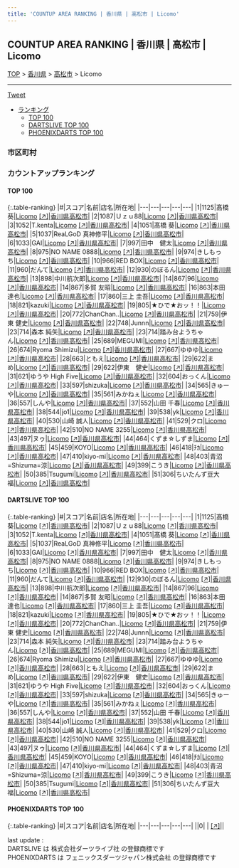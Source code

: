 ```yaml
---
title: 'COUNTUP AREA RANKING | 香川県 | 高松市 | Licomo'
---
```

## COUNTUP AREA RANKING | 香川県 | 高松市 | Licomo

[TOP](/darts/rank/) > [香川県](/darts/rank/香川県/) > [高松市](/darts/rank/香川県/高松市/) > Licomo

___

<a href="https://twitter.com/share?ref_src=twsrc%5Etfw" data-text="COUNTUP AREA RANKING | 香川県高松市Licomo" class="twitter-share-button" data-hashtags="DARTSLIVE,PHOENIXDARTS,darts,ダーツ" data-show-count="false">Tweet</a>

* [ランキング](#カウントアップランキング)
    * [TOP 100](#top-100)
    * [DARTSLIVE TOP 100](#dartslive-top-100)
    * [PHOENIXDARTS TOP 100](#phoenixdarts-top-100)

### 市区町村

<ul>

</ul>

### カウントアップランキング

#### TOP 100



{:.table-ranking}
|#|スコア|名前|店名|所在地|
|---|---|---|---|---|
|1|1125|<span class="rank-name-dl">髙橋　葵</span>|<a href="/darts/rank/shops/2d43a5ddd801bd26790ab824ce8730e5.html">Licomo</a> <a href="https://search.dartslive.com/jp/shop/2d43a5ddd801bd26790ab824ce8730e5">[↗]</a>|<a href="/darts/rank/香川県/高松市">香川県高松市</a>|
|2|1087|<span class="rank-name-dl">Ｕｚｕ88</span>|<a href="/darts/rank/shops/2d43a5ddd801bd26790ab824ce8730e5.html">Licomo</a> <a href="https://search.dartslive.com/jp/shop/2d43a5ddd801bd26790ab824ce8730e5">[↗]</a>|<a href="/darts/rank/香川県/高松市">香川県高松市</a>|
|3|1052|<span class="rank-name-dl">T.kenta</span>|<a href="/darts/rank/shops/2d43a5ddd801bd26790ab824ce8730e5.html">Licomo</a> <a href="https://search.dartslive.com/jp/shop/2d43a5ddd801bd26790ab824ce8730e5">[↗]</a>|<a href="/darts/rank/香川県/高松市">香川県高松市</a>|
|4|1051|<span class="rank-name-dl">髙橋 葵</span>|<a href="/darts/rank/shops/2d43a5ddd801bd26790ab824ce8730e5.html">Licomo</a> <a href="https://search.dartslive.com/jp/shop/2d43a5ddd801bd26790ab824ce8730e5">[↗]</a>|<a href="/darts/rank/香川県/高松市">香川県高松市</a>|
|5|1037|<span class="rank-name-dl">ReaLGoD 真神修平</span>|<a href="/darts/rank/shops/2d43a5ddd801bd26790ab824ce8730e5.html">Licomo</a> <a href="https://search.dartslive.com/jp/shop/2d43a5ddd801bd26790ab824ce8730e5">[↗]</a>|<a href="/darts/rank/香川県/高松市">香川県高松市</a>|
|6|1033|<span class="rank-name-dl">GAI</span>|<a href="/darts/rank/shops/2d43a5ddd801bd26790ab824ce8730e5.html">Licomo</a> <a href="https://search.dartslive.com/jp/shop/2d43a5ddd801bd26790ab824ce8730e5">[↗]</a>|<a href="/darts/rank/香川県/高松市">香川県高松市</a>|
|7|997|<span class="rank-name-dl">田中　健太</span>|<a href="/darts/rank/shops/2d43a5ddd801bd26790ab824ce8730e5.html">Licomo</a> <a href="https://search.dartslive.com/jp/shop/2d43a5ddd801bd26790ab824ce8730e5">[↗]</a>|<a href="/darts/rank/香川県/高松市">香川県高松市</a>|
|8|975|<span class="rank-name-dl">NO NAME 0888</span>|<a href="/darts/rank/shops/2d43a5ddd801bd26790ab824ce8730e5.html">Licomo</a> <a href="https://search.dartslive.com/jp/shop/2d43a5ddd801bd26790ab824ce8730e5">[↗]</a>|<a href="/darts/rank/香川県/高松市">香川県高松市</a>|
|9|974|<span class="rank-name-dl">きしもっち</span>|<a href="/darts/rank/shops/2d43a5ddd801bd26790ab824ce8730e5.html">Licomo</a> <a href="https://search.dartslive.com/jp/shop/2d43a5ddd801bd26790ab824ce8730e5">[↗]</a>|<a href="/darts/rank/香川県/高松市">香川県高松市</a>|
|10|966|<span class="rank-name-dl">RED BOX</span>|<a href="/darts/rank/shops/2d43a5ddd801bd26790ab824ce8730e5.html">Licomo</a> <a href="https://search.dartslive.com/jp/shop/2d43a5ddd801bd26790ab824ce8730e5">[↗]</a>|<a href="/darts/rank/香川県/高松市">香川県高松市</a>|
|11|960|<span class="rank-name-dl">だんて</span>|<a href="/darts/rank/shops/2d43a5ddd801bd26790ab824ce8730e5.html">Licomo</a> <a href="https://search.dartslive.com/jp/shop/2d43a5ddd801bd26790ab824ce8730e5">[↗]</a>|<a href="/darts/rank/香川県/高松市">香川県高松市</a>|
|12|930|<span class="rank-name-dl">のぼるん</span>|<a href="/darts/rank/shops/2d43a5ddd801bd26790ab824ce8730e5.html">Licomo</a> <a href="https://search.dartslive.com/jp/shop/2d43a5ddd801bd26790ab824ce8730e5">[↗]</a>|<a href="/darts/rank/香川県/高松市">香川県高松市</a>|
|13|898|<span class="rank-name-dl">中川航次郎</span>|<a href="/darts/rank/shops/2d43a5ddd801bd26790ab824ce8730e5.html">Licomo</a> <a href="https://search.dartslive.com/jp/shop/2d43a5ddd801bd26790ab824ce8730e5">[↗]</a>|<a href="/darts/rank/香川県/高松市">香川県高松市</a>|
|14|867|<span class="rank-name-dl">96</span>|<a href="/darts/rank/shops/2d43a5ddd801bd26790ab824ce8730e5.html">Licomo</a> <a href="https://search.dartslive.com/jp/shop/2d43a5ddd801bd26790ab824ce8730e5">[↗]</a>|<a href="/darts/rank/香川県/高松市">香川県高松市</a>|
|14|867|<span class="rank-name-dl">多賀 友昭</span>|<a href="/darts/rank/shops/2d43a5ddd801bd26790ab824ce8730e5.html">Licomo</a> <a href="https://search.dartslive.com/jp/shop/2d43a5ddd801bd26790ab824ce8730e5">[↗]</a>|<a href="/darts/rank/香川県/高松市">香川県高松市</a>|
|16|863|<span class="rank-name-dl">本田 達也</span>|<a href="/darts/rank/shops/2d43a5ddd801bd26790ab824ce8730e5.html">Licomo</a> <a href="https://search.dartslive.com/jp/shop/2d43a5ddd801bd26790ab824ce8730e5">[↗]</a>|<a href="/darts/rank/香川県/高松市">香川県高松市</a>|
|17|860|<span class="rank-name-dl">三上 圭吾</span>|<a href="/darts/rank/shops/2d43a5ddd801bd26790ab824ce8730e5.html">Licomo</a> <a href="https://search.dartslive.com/jp/shop/2d43a5ddd801bd26790ab824ce8730e5">[↗]</a>|<a href="/darts/rank/香川県/高松市">香川県高松市</a>|
|18|821|<span class="rank-name-dl">kazuki</span>|<a href="/darts/rank/shops/2d43a5ddd801bd26790ab824ce8730e5.html">Licomo</a> <a href="https://search.dartslive.com/jp/shop/2d43a5ddd801bd26790ab824ce8730e5">[↗]</a>|<a href="/darts/rank/香川県/高松市">香川県高松市</a>|
|19|805|<span class="rank-name-dl">★ひで★おッ！！</span>|<a href="/darts/rank/shops/2d43a5ddd801bd26790ab824ce8730e5.html">Licomo</a> <a href="https://search.dartslive.com/jp/shop/2d43a5ddd801bd26790ab824ce8730e5">[↗]</a>|<a href="/darts/rank/香川県/高松市">香川県高松市</a>|
|20|772|<span class="rank-name-dl">ChanChan..</span>|<a href="/darts/rank/shops/2d43a5ddd801bd26790ab824ce8730e5.html">Licomo</a> <a href="https://search.dartslive.com/jp/shop/2d43a5ddd801bd26790ab824ce8730e5">[↗]</a>|<a href="/darts/rank/香川県/高松市">香川県高松市</a>|
|21|759|<span class="rank-name-dl">伊東 健史</span>|<a href="/darts/rank/shops/2d43a5ddd801bd26790ab824ce8730e5.html">Licomo</a> <a href="https://search.dartslive.com/jp/shop/2d43a5ddd801bd26790ab824ce8730e5">[↗]</a>|<a href="/darts/rank/香川県/高松市">香川県高松市</a>|
|22|748|<span class="rank-name-dl">Junnn</span>|<a href="/darts/rank/shops/2d43a5ddd801bd26790ab824ce8730e5.html">Licomo</a> <a href="https://search.dartslive.com/jp/shop/2d43a5ddd801bd26790ab824ce8730e5">[↗]</a>|<a href="/darts/rank/香川県/高松市">香川県高松市</a>|
|23|714|<span class="rank-name-dl">森本 純矢</span>|<a href="/darts/rank/shops/2d43a5ddd801bd26790ab824ce8730e5.html">Licomo</a> <a href="https://search.dartslive.com/jp/shop/2d43a5ddd801bd26790ab824ce8730e5">[↗]</a>|<a href="/darts/rank/香川県/高松市">香川県高松市</a>|
|23|714|<span class="rank-name-dl">踏み台ようちゃん</span>|<a href="/darts/rank/shops/2d43a5ddd801bd26790ab824ce8730e5.html">Licomo</a> <a href="https://search.dartslive.com/jp/shop/2d43a5ddd801bd26790ab824ce8730e5">[↗]</a>|<a href="/darts/rank/香川県/高松市">香川県高松市</a>|
|25|689|<span class="rank-name-dl">MEGUMI</span>|<a href="/darts/rank/shops/2d43a5ddd801bd26790ab824ce8730e5.html">Licomo</a> <a href="https://search.dartslive.com/jp/shop/2d43a5ddd801bd26790ab824ce8730e5">[↗]</a>|<a href="/darts/rank/香川県/高松市">香川県高松市</a>|
|26|674|<span class="rank-name-dl">Ryoma Shimizu</span>|<a href="/darts/rank/shops/2d43a5ddd801bd26790ab824ce8730e5.html">Licomo</a> <a href="https://search.dartslive.com/jp/shop/2d43a5ddd801bd26790ab824ce8730e5">[↗]</a>|<a href="/darts/rank/香川県/高松市">香川県高松市</a>|
|27|667|<span class="rank-name-dl">ゆゆゆ</span>|<a href="/darts/rank/shops/2d43a5ddd801bd26790ab824ce8730e5.html">Licomo</a> <a href="https://search.dartslive.com/jp/shop/2d43a5ddd801bd26790ab824ce8730e5">[↗]</a>|<a href="/darts/rank/香川県/高松市">香川県高松市</a>|
|28|663|<span class="rank-name-dl">ともえ</span>|<a href="/darts/rank/shops/2d43a5ddd801bd26790ab824ce8730e5.html">Licomo</a> <a href="https://search.dartslive.com/jp/shop/2d43a5ddd801bd26790ab824ce8730e5">[↗]</a>|<a href="/darts/rank/香川県/高松市">香川県高松市</a>|
|29|622|<span class="rank-name-dl">まめ</span>|<a href="/darts/rank/shops/2d43a5ddd801bd26790ab824ce8730e5.html">Licomo</a> <a href="https://search.dartslive.com/jp/shop/2d43a5ddd801bd26790ab824ce8730e5">[↗]</a>|<a href="/darts/rank/香川県/高松市">香川県高松市</a>|
|29|622|<span class="rank-name-dl">伊東　健史</span>|<a href="/darts/rank/shops/2d43a5ddd801bd26790ab824ce8730e5.html">Licomo</a> <a href="https://search.dartslive.com/jp/shop/2d43a5ddd801bd26790ab824ce8730e5">[↗]</a>|<a href="/darts/rank/香川県/高松市">香川県高松市</a>|
|31|621|<span class="rank-name-dl">ゆうや High Five</span>|<a href="/darts/rank/shops/2d43a5ddd801bd26790ab824ce8730e5.html">Licomo</a> <a href="https://search.dartslive.com/jp/shop/2d43a5ddd801bd26790ab824ce8730e5">[↗]</a>|<a href="/darts/rank/香川県/高松市">香川県高松市</a>|
|32|604|<span class="rank-name-dl">おっくん</span>|<a href="/darts/rank/shops/2d43a5ddd801bd26790ab824ce8730e5.html">Licomo</a> <a href="https://search.dartslive.com/jp/shop/2d43a5ddd801bd26790ab824ce8730e5">[↗]</a>|<a href="/darts/rank/香川県/高松市">香川県高松市</a>|
|33|597|<span class="rank-name-dl">shizuka</span>|<a href="/darts/rank/shops/2d43a5ddd801bd26790ab824ce8730e5.html">Licomo</a> <a href="https://search.dartslive.com/jp/shop/2d43a5ddd801bd26790ab824ce8730e5">[↗]</a>|<a href="/darts/rank/香川県/高松市">香川県高松市</a>|
|34|565|<span class="rank-name-dl">きゅーや</span>|<a href="/darts/rank/shops/2d43a5ddd801bd26790ab824ce8730e5.html">Licomo</a> <a href="https://search.dartslive.com/jp/shop/2d43a5ddd801bd26790ab824ce8730e5">[↗]</a>|<a href="/darts/rank/香川県/高松市">香川県高松市</a>|
|35|561|<span class="rank-name-dl">みかねぇ</span>|<a href="/darts/rank/shops/2d43a5ddd801bd26790ab824ce8730e5.html">Licomo</a> <a href="https://search.dartslive.com/jp/shop/2d43a5ddd801bd26790ab824ce8730e5">[↗]</a>|<a href="/darts/rank/香川県/高松市">香川県高松市</a>|
|36|557|<span class="rank-name-dl">しんや</span>|<a href="/darts/rank/shops/2d43a5ddd801bd26790ab824ce8730e5.html">Licomo</a> <a href="https://search.dartslive.com/jp/shop/2d43a5ddd801bd26790ab824ce8730e5">[↗]</a>|<a href="/darts/rank/香川県/高松市">香川県高松市</a>|
|37|552|<span class="rank-name-dl">山田 千春</span>|<a href="/darts/rank/shops/2d43a5ddd801bd26790ab824ce8730e5.html">Licomo</a> <a href="https://search.dartslive.com/jp/shop/2d43a5ddd801bd26790ab824ce8730e5">[↗]</a>|<a href="/darts/rank/香川県/高松市">香川県高松市</a>|
|38|544|<span class="rank-name-dl">jo1</span>|<a href="/darts/rank/shops/2d43a5ddd801bd26790ab824ce8730e5.html">Licomo</a> <a href="https://search.dartslive.com/jp/shop/2d43a5ddd801bd26790ab824ce8730e5">[↗]</a>|<a href="/darts/rank/香川県/高松市">香川県高松市</a>|
|39|538|<span class="rank-name-dl">yk</span>|<a href="/darts/rank/shops/2d43a5ddd801bd26790ab824ce8730e5.html">Licomo</a> <a href="https://search.dartslive.com/jp/shop/2d43a5ddd801bd26790ab824ce8730e5">[↗]</a>|<a href="/darts/rank/香川県/高松市">香川県高松市</a>|
|40|530|<span class="rank-name-dl">山崎 誠人</span>|<a href="/darts/rank/shops/2d43a5ddd801bd26790ab824ce8730e5.html">Licomo</a> <a href="https://search.dartslive.com/jp/shop/2d43a5ddd801bd26790ab824ce8730e5">[↗]</a>|<a href="/darts/rank/香川県/高松市">香川県高松市</a>|
|41|529|<span class="rank-name-dl">クロ</span>|<a href="/darts/rank/shops/2d43a5ddd801bd26790ab824ce8730e5.html">Licomo</a> <a href="https://search.dartslive.com/jp/shop/2d43a5ddd801bd26790ab824ce8730e5">[↗]</a>|<a href="/darts/rank/香川県/高松市">香川県高松市</a>|
|42|510|<span class="rank-name-dl">NO NAME 3255</span>|<a href="/darts/rank/shops/2d43a5ddd801bd26790ab824ce8730e5.html">Licomo</a> <a href="https://search.dartslive.com/jp/shop/2d43a5ddd801bd26790ab824ce8730e5">[↗]</a>|<a href="/darts/rank/香川県/高松市">香川県高松市</a>|
|43|497|<span class="rank-name-dl">ヌゥ</span>|<a href="/darts/rank/shops/2d43a5ddd801bd26790ab824ce8730e5.html">Licomo</a> <a href="https://search.dartslive.com/jp/shop/2d43a5ddd801bd26790ab824ce8730e5">[↗]</a>|<a href="/darts/rank/香川県/高松市">香川県高松市</a>|
|44|464|<span class="rank-name-dl">くずま☆しずま</span>|<a href="/darts/rank/shops/2d43a5ddd801bd26790ab824ce8730e5.html">Licomo</a> <a href="https://search.dartslive.com/jp/shop/2d43a5ddd801bd26790ab824ce8730e5">[↗]</a>|<a href="/darts/rank/香川県/高松市">香川県高松市</a>|
|45|459|<span class="rank-name-dl">KOYO</span>|<a href="/darts/rank/shops/2d43a5ddd801bd26790ab824ce8730e5.html">Licomo</a> <a href="https://search.dartslive.com/jp/shop/2d43a5ddd801bd26790ab824ce8730e5">[↗]</a>|<a href="/darts/rank/香川県/高松市">香川県高松市</a>|
|46|418|<span class="rank-name-dl">ﾁｶ</span>|<a href="/darts/rank/shops/2d43a5ddd801bd26790ab824ce8730e5.html">Licomo</a> <a href="https://search.dartslive.com/jp/shop/2d43a5ddd801bd26790ab824ce8730e5">[↗]</a>|<a href="/darts/rank/香川県/高松市">香川県高松市</a>|
|47|410|<span class="rank-name-dl">kiyo-mi</span>|<a href="/darts/rank/shops/2d43a5ddd801bd26790ab824ce8730e5.html">Licomo</a> <a href="https://search.dartslive.com/jp/shop/2d43a5ddd801bd26790ab824ce8730e5">[↗]</a>|<a href="/darts/rank/香川県/高松市">香川県高松市</a>|
|48|403|<span class="rank-name-dl">青沼=Shizuma=涼</span>|<a href="/darts/rank/shops/2d43a5ddd801bd26790ab824ce8730e5.html">Licomo</a> <a href="https://search.dartslive.com/jp/shop/2d43a5ddd801bd26790ab824ce8730e5">[↗]</a>|<a href="/darts/rank/香川県/高松市">香川県高松市</a>|
|49|399|<span class="rank-name-dl">こうき</span>|<a href="/darts/rank/shops/2d43a5ddd801bd26790ab824ce8730e5.html">Licomo</a> <a href="https://search.dartslive.com/jp/shop/2d43a5ddd801bd26790ab824ce8730e5">[↗]</a>|<a href="/darts/rank/香川県/高松市">香川県高松市</a>|
|50|385|<span class="rank-name-dl">Tsugumi</span>|<a href="/darts/rank/shops/2d43a5ddd801bd26790ab824ce8730e5.html">Licomo</a> <a href="https://search.dartslive.com/jp/shop/2d43a5ddd801bd26790ab824ce8730e5">[↗]</a>|<a href="/darts/rank/香川県/高松市">香川県高松市</a>|
|51|306|<span class="rank-name-dl">ちいたんず豆大福</span>|<a href="/darts/rank/shops/2d43a5ddd801bd26790ab824ce8730e5.html">Licomo</a> <a href="https://search.dartslive.com/jp/shop/2d43a5ddd801bd26790ab824ce8730e5">[↗]</a>|<a href="/darts/rank/香川県/高松市">香川県高松市</a>|


#### DARTSLIVE TOP 100



{:.table-ranking}
|#|スコア|名前|店名|所在地|
|---|---|---|---|---|
|1|1125|<span class="rank-name-dl">髙橋　葵</span>|<a href="/darts/rank/shops/2d43a5ddd801bd26790ab824ce8730e5.html">Licomo</a> <a href="https://search.dartslive.com/jp/shop/2d43a5ddd801bd26790ab824ce8730e5">[↗]</a>|<a href="/darts/rank/香川県/高松市">香川県高松市</a>|
|2|1087|<span class="rank-name-dl">Ｕｚｕ88</span>|<a href="/darts/rank/shops/2d43a5ddd801bd26790ab824ce8730e5.html">Licomo</a> <a href="https://search.dartslive.com/jp/shop/2d43a5ddd801bd26790ab824ce8730e5">[↗]</a>|<a href="/darts/rank/香川県/高松市">香川県高松市</a>|
|3|1052|<span class="rank-name-dl">T.kenta</span>|<a href="/darts/rank/shops/2d43a5ddd801bd26790ab824ce8730e5.html">Licomo</a> <a href="https://search.dartslive.com/jp/shop/2d43a5ddd801bd26790ab824ce8730e5">[↗]</a>|<a href="/darts/rank/香川県/高松市">香川県高松市</a>|
|4|1051|<span class="rank-name-dl">髙橋 葵</span>|<a href="/darts/rank/shops/2d43a5ddd801bd26790ab824ce8730e5.html">Licomo</a> <a href="https://search.dartslive.com/jp/shop/2d43a5ddd801bd26790ab824ce8730e5">[↗]</a>|<a href="/darts/rank/香川県/高松市">香川県高松市</a>|
|5|1037|<span class="rank-name-dl">ReaLGoD 真神修平</span>|<a href="/darts/rank/shops/2d43a5ddd801bd26790ab824ce8730e5.html">Licomo</a> <a href="https://search.dartslive.com/jp/shop/2d43a5ddd801bd26790ab824ce8730e5">[↗]</a>|<a href="/darts/rank/香川県/高松市">香川県高松市</a>|
|6|1033|<span class="rank-name-dl">GAI</span>|<a href="/darts/rank/shops/2d43a5ddd801bd26790ab824ce8730e5.html">Licomo</a> <a href="https://search.dartslive.com/jp/shop/2d43a5ddd801bd26790ab824ce8730e5">[↗]</a>|<a href="/darts/rank/香川県/高松市">香川県高松市</a>|
|7|997|<span class="rank-name-dl">田中　健太</span>|<a href="/darts/rank/shops/2d43a5ddd801bd26790ab824ce8730e5.html">Licomo</a> <a href="https://search.dartslive.com/jp/shop/2d43a5ddd801bd26790ab824ce8730e5">[↗]</a>|<a href="/darts/rank/香川県/高松市">香川県高松市</a>|
|8|975|<span class="rank-name-dl">NO NAME 0888</span>|<a href="/darts/rank/shops/2d43a5ddd801bd26790ab824ce8730e5.html">Licomo</a> <a href="https://search.dartslive.com/jp/shop/2d43a5ddd801bd26790ab824ce8730e5">[↗]</a>|<a href="/darts/rank/香川県/高松市">香川県高松市</a>|
|9|974|<span class="rank-name-dl">きしもっち</span>|<a href="/darts/rank/shops/2d43a5ddd801bd26790ab824ce8730e5.html">Licomo</a> <a href="https://search.dartslive.com/jp/shop/2d43a5ddd801bd26790ab824ce8730e5">[↗]</a>|<a href="/darts/rank/香川県/高松市">香川県高松市</a>|
|10|966|<span class="rank-name-dl">RED BOX</span>|<a href="/darts/rank/shops/2d43a5ddd801bd26790ab824ce8730e5.html">Licomo</a> <a href="https://search.dartslive.com/jp/shop/2d43a5ddd801bd26790ab824ce8730e5">[↗]</a>|<a href="/darts/rank/香川県/高松市">香川県高松市</a>|
|11|960|<span class="rank-name-dl">だんて</span>|<a href="/darts/rank/shops/2d43a5ddd801bd26790ab824ce8730e5.html">Licomo</a> <a href="https://search.dartslive.com/jp/shop/2d43a5ddd801bd26790ab824ce8730e5">[↗]</a>|<a href="/darts/rank/香川県/高松市">香川県高松市</a>|
|12|930|<span class="rank-name-dl">のぼるん</span>|<a href="/darts/rank/shops/2d43a5ddd801bd26790ab824ce8730e5.html">Licomo</a> <a href="https://search.dartslive.com/jp/shop/2d43a5ddd801bd26790ab824ce8730e5">[↗]</a>|<a href="/darts/rank/香川県/高松市">香川県高松市</a>|
|13|898|<span class="rank-name-dl">中川航次郎</span>|<a href="/darts/rank/shops/2d43a5ddd801bd26790ab824ce8730e5.html">Licomo</a> <a href="https://search.dartslive.com/jp/shop/2d43a5ddd801bd26790ab824ce8730e5">[↗]</a>|<a href="/darts/rank/香川県/高松市">香川県高松市</a>|
|14|867|<span class="rank-name-dl">96</span>|<a href="/darts/rank/shops/2d43a5ddd801bd26790ab824ce8730e5.html">Licomo</a> <a href="https://search.dartslive.com/jp/shop/2d43a5ddd801bd26790ab824ce8730e5">[↗]</a>|<a href="/darts/rank/香川県/高松市">香川県高松市</a>|
|14|867|<span class="rank-name-dl">多賀 友昭</span>|<a href="/darts/rank/shops/2d43a5ddd801bd26790ab824ce8730e5.html">Licomo</a> <a href="https://search.dartslive.com/jp/shop/2d43a5ddd801bd26790ab824ce8730e5">[↗]</a>|<a href="/darts/rank/香川県/高松市">香川県高松市</a>|
|16|863|<span class="rank-name-dl">本田 達也</span>|<a href="/darts/rank/shops/2d43a5ddd801bd26790ab824ce8730e5.html">Licomo</a> <a href="https://search.dartslive.com/jp/shop/2d43a5ddd801bd26790ab824ce8730e5">[↗]</a>|<a href="/darts/rank/香川県/高松市">香川県高松市</a>|
|17|860|<span class="rank-name-dl">三上 圭吾</span>|<a href="/darts/rank/shops/2d43a5ddd801bd26790ab824ce8730e5.html">Licomo</a> <a href="https://search.dartslive.com/jp/shop/2d43a5ddd801bd26790ab824ce8730e5">[↗]</a>|<a href="/darts/rank/香川県/高松市">香川県高松市</a>|
|18|821|<span class="rank-name-dl">kazuki</span>|<a href="/darts/rank/shops/2d43a5ddd801bd26790ab824ce8730e5.html">Licomo</a> <a href="https://search.dartslive.com/jp/shop/2d43a5ddd801bd26790ab824ce8730e5">[↗]</a>|<a href="/darts/rank/香川県/高松市">香川県高松市</a>|
|19|805|<span class="rank-name-dl">★ひで★おッ！！</span>|<a href="/darts/rank/shops/2d43a5ddd801bd26790ab824ce8730e5.html">Licomo</a> <a href="https://search.dartslive.com/jp/shop/2d43a5ddd801bd26790ab824ce8730e5">[↗]</a>|<a href="/darts/rank/香川県/高松市">香川県高松市</a>|
|20|772|<span class="rank-name-dl">ChanChan..</span>|<a href="/darts/rank/shops/2d43a5ddd801bd26790ab824ce8730e5.html">Licomo</a> <a href="https://search.dartslive.com/jp/shop/2d43a5ddd801bd26790ab824ce8730e5">[↗]</a>|<a href="/darts/rank/香川県/高松市">香川県高松市</a>|
|21|759|<span class="rank-name-dl">伊東 健史</span>|<a href="/darts/rank/shops/2d43a5ddd801bd26790ab824ce8730e5.html">Licomo</a> <a href="https://search.dartslive.com/jp/shop/2d43a5ddd801bd26790ab824ce8730e5">[↗]</a>|<a href="/darts/rank/香川県/高松市">香川県高松市</a>|
|22|748|<span class="rank-name-dl">Junnn</span>|<a href="/darts/rank/shops/2d43a5ddd801bd26790ab824ce8730e5.html">Licomo</a> <a href="https://search.dartslive.com/jp/shop/2d43a5ddd801bd26790ab824ce8730e5">[↗]</a>|<a href="/darts/rank/香川県/高松市">香川県高松市</a>|
|23|714|<span class="rank-name-dl">森本 純矢</span>|<a href="/darts/rank/shops/2d43a5ddd801bd26790ab824ce8730e5.html">Licomo</a> <a href="https://search.dartslive.com/jp/shop/2d43a5ddd801bd26790ab824ce8730e5">[↗]</a>|<a href="/darts/rank/香川県/高松市">香川県高松市</a>|
|23|714|<span class="rank-name-dl">踏み台ようちゃん</span>|<a href="/darts/rank/shops/2d43a5ddd801bd26790ab824ce8730e5.html">Licomo</a> <a href="https://search.dartslive.com/jp/shop/2d43a5ddd801bd26790ab824ce8730e5">[↗]</a>|<a href="/darts/rank/香川県/高松市">香川県高松市</a>|
|25|689|<span class="rank-name-dl">MEGUMI</span>|<a href="/darts/rank/shops/2d43a5ddd801bd26790ab824ce8730e5.html">Licomo</a> <a href="https://search.dartslive.com/jp/shop/2d43a5ddd801bd26790ab824ce8730e5">[↗]</a>|<a href="/darts/rank/香川県/高松市">香川県高松市</a>|
|26|674|<span class="rank-name-dl">Ryoma Shimizu</span>|<a href="/darts/rank/shops/2d43a5ddd801bd26790ab824ce8730e5.html">Licomo</a> <a href="https://search.dartslive.com/jp/shop/2d43a5ddd801bd26790ab824ce8730e5">[↗]</a>|<a href="/darts/rank/香川県/高松市">香川県高松市</a>|
|27|667|<span class="rank-name-dl">ゆゆゆ</span>|<a href="/darts/rank/shops/2d43a5ddd801bd26790ab824ce8730e5.html">Licomo</a> <a href="https://search.dartslive.com/jp/shop/2d43a5ddd801bd26790ab824ce8730e5">[↗]</a>|<a href="/darts/rank/香川県/高松市">香川県高松市</a>|
|28|663|<span class="rank-name-dl">ともえ</span>|<a href="/darts/rank/shops/2d43a5ddd801bd26790ab824ce8730e5.html">Licomo</a> <a href="https://search.dartslive.com/jp/shop/2d43a5ddd801bd26790ab824ce8730e5">[↗]</a>|<a href="/darts/rank/香川県/高松市">香川県高松市</a>|
|29|622|<span class="rank-name-dl">まめ</span>|<a href="/darts/rank/shops/2d43a5ddd801bd26790ab824ce8730e5.html">Licomo</a> <a href="https://search.dartslive.com/jp/shop/2d43a5ddd801bd26790ab824ce8730e5">[↗]</a>|<a href="/darts/rank/香川県/高松市">香川県高松市</a>|
|29|622|<span class="rank-name-dl">伊東　健史</span>|<a href="/darts/rank/shops/2d43a5ddd801bd26790ab824ce8730e5.html">Licomo</a> <a href="https://search.dartslive.com/jp/shop/2d43a5ddd801bd26790ab824ce8730e5">[↗]</a>|<a href="/darts/rank/香川県/高松市">香川県高松市</a>|
|31|621|<span class="rank-name-dl">ゆうや High Five</span>|<a href="/darts/rank/shops/2d43a5ddd801bd26790ab824ce8730e5.html">Licomo</a> <a href="https://search.dartslive.com/jp/shop/2d43a5ddd801bd26790ab824ce8730e5">[↗]</a>|<a href="/darts/rank/香川県/高松市">香川県高松市</a>|
|32|604|<span class="rank-name-dl">おっくん</span>|<a href="/darts/rank/shops/2d43a5ddd801bd26790ab824ce8730e5.html">Licomo</a> <a href="https://search.dartslive.com/jp/shop/2d43a5ddd801bd26790ab824ce8730e5">[↗]</a>|<a href="/darts/rank/香川県/高松市">香川県高松市</a>|
|33|597|<span class="rank-name-dl">shizuka</span>|<a href="/darts/rank/shops/2d43a5ddd801bd26790ab824ce8730e5.html">Licomo</a> <a href="https://search.dartslive.com/jp/shop/2d43a5ddd801bd26790ab824ce8730e5">[↗]</a>|<a href="/darts/rank/香川県/高松市">香川県高松市</a>|
|34|565|<span class="rank-name-dl">きゅーや</span>|<a href="/darts/rank/shops/2d43a5ddd801bd26790ab824ce8730e5.html">Licomo</a> <a href="https://search.dartslive.com/jp/shop/2d43a5ddd801bd26790ab824ce8730e5">[↗]</a>|<a href="/darts/rank/香川県/高松市">香川県高松市</a>|
|35|561|<span class="rank-name-dl">みかねぇ</span>|<a href="/darts/rank/shops/2d43a5ddd801bd26790ab824ce8730e5.html">Licomo</a> <a href="https://search.dartslive.com/jp/shop/2d43a5ddd801bd26790ab824ce8730e5">[↗]</a>|<a href="/darts/rank/香川県/高松市">香川県高松市</a>|
|36|557|<span class="rank-name-dl">しんや</span>|<a href="/darts/rank/shops/2d43a5ddd801bd26790ab824ce8730e5.html">Licomo</a> <a href="https://search.dartslive.com/jp/shop/2d43a5ddd801bd26790ab824ce8730e5">[↗]</a>|<a href="/darts/rank/香川県/高松市">香川県高松市</a>|
|37|552|<span class="rank-name-dl">山田 千春</span>|<a href="/darts/rank/shops/2d43a5ddd801bd26790ab824ce8730e5.html">Licomo</a> <a href="https://search.dartslive.com/jp/shop/2d43a5ddd801bd26790ab824ce8730e5">[↗]</a>|<a href="/darts/rank/香川県/高松市">香川県高松市</a>|
|38|544|<span class="rank-name-dl">jo1</span>|<a href="/darts/rank/shops/2d43a5ddd801bd26790ab824ce8730e5.html">Licomo</a> <a href="https://search.dartslive.com/jp/shop/2d43a5ddd801bd26790ab824ce8730e5">[↗]</a>|<a href="/darts/rank/香川県/高松市">香川県高松市</a>|
|39|538|<span class="rank-name-dl">yk</span>|<a href="/darts/rank/shops/2d43a5ddd801bd26790ab824ce8730e5.html">Licomo</a> <a href="https://search.dartslive.com/jp/shop/2d43a5ddd801bd26790ab824ce8730e5">[↗]</a>|<a href="/darts/rank/香川県/高松市">香川県高松市</a>|
|40|530|<span class="rank-name-dl">山崎 誠人</span>|<a href="/darts/rank/shops/2d43a5ddd801bd26790ab824ce8730e5.html">Licomo</a> <a href="https://search.dartslive.com/jp/shop/2d43a5ddd801bd26790ab824ce8730e5">[↗]</a>|<a href="/darts/rank/香川県/高松市">香川県高松市</a>|
|41|529|<span class="rank-name-dl">クロ</span>|<a href="/darts/rank/shops/2d43a5ddd801bd26790ab824ce8730e5.html">Licomo</a> <a href="https://search.dartslive.com/jp/shop/2d43a5ddd801bd26790ab824ce8730e5">[↗]</a>|<a href="/darts/rank/香川県/高松市">香川県高松市</a>|
|42|510|<span class="rank-name-dl">NO NAME 3255</span>|<a href="/darts/rank/shops/2d43a5ddd801bd26790ab824ce8730e5.html">Licomo</a> <a href="https://search.dartslive.com/jp/shop/2d43a5ddd801bd26790ab824ce8730e5">[↗]</a>|<a href="/darts/rank/香川県/高松市">香川県高松市</a>|
|43|497|<span class="rank-name-dl">ヌゥ</span>|<a href="/darts/rank/shops/2d43a5ddd801bd26790ab824ce8730e5.html">Licomo</a> <a href="https://search.dartslive.com/jp/shop/2d43a5ddd801bd26790ab824ce8730e5">[↗]</a>|<a href="/darts/rank/香川県/高松市">香川県高松市</a>|
|44|464|<span class="rank-name-dl">くずま☆しずま</span>|<a href="/darts/rank/shops/2d43a5ddd801bd26790ab824ce8730e5.html">Licomo</a> <a href="https://search.dartslive.com/jp/shop/2d43a5ddd801bd26790ab824ce8730e5">[↗]</a>|<a href="/darts/rank/香川県/高松市">香川県高松市</a>|
|45|459|<span class="rank-name-dl">KOYO</span>|<a href="/darts/rank/shops/2d43a5ddd801bd26790ab824ce8730e5.html">Licomo</a> <a href="https://search.dartslive.com/jp/shop/2d43a5ddd801bd26790ab824ce8730e5">[↗]</a>|<a href="/darts/rank/香川県/高松市">香川県高松市</a>|
|46|418|<span class="rank-name-dl">ﾁｶ</span>|<a href="/darts/rank/shops/2d43a5ddd801bd26790ab824ce8730e5.html">Licomo</a> <a href="https://search.dartslive.com/jp/shop/2d43a5ddd801bd26790ab824ce8730e5">[↗]</a>|<a href="/darts/rank/香川県/高松市">香川県高松市</a>|
|47|410|<span class="rank-name-dl">kiyo-mi</span>|<a href="/darts/rank/shops/2d43a5ddd801bd26790ab824ce8730e5.html">Licomo</a> <a href="https://search.dartslive.com/jp/shop/2d43a5ddd801bd26790ab824ce8730e5">[↗]</a>|<a href="/darts/rank/香川県/高松市">香川県高松市</a>|
|48|403|<span class="rank-name-dl">青沼=Shizuma=涼</span>|<a href="/darts/rank/shops/2d43a5ddd801bd26790ab824ce8730e5.html">Licomo</a> <a href="https://search.dartslive.com/jp/shop/2d43a5ddd801bd26790ab824ce8730e5">[↗]</a>|<a href="/darts/rank/香川県/高松市">香川県高松市</a>|
|49|399|<span class="rank-name-dl">こうき</span>|<a href="/darts/rank/shops/2d43a5ddd801bd26790ab824ce8730e5.html">Licomo</a> <a href="https://search.dartslive.com/jp/shop/2d43a5ddd801bd26790ab824ce8730e5">[↗]</a>|<a href="/darts/rank/香川県/高松市">香川県高松市</a>|
|50|385|<span class="rank-name-dl">Tsugumi</span>|<a href="/darts/rank/shops/2d43a5ddd801bd26790ab824ce8730e5.html">Licomo</a> <a href="https://search.dartslive.com/jp/shop/2d43a5ddd801bd26790ab824ce8730e5">[↗]</a>|<a href="/darts/rank/香川県/高松市">香川県高松市</a>|
|51|306|<span class="rank-name-dl">ちいたんず豆大福</span>|<a href="/darts/rank/shops/2d43a5ddd801bd26790ab824ce8730e5.html">Licomo</a> <a href="https://search.dartslive.com/jp/shop/2d43a5ddd801bd26790ab824ce8730e5">[↗]</a>|<a href="/darts/rank/香川県/高松市">香川県高松市</a>|


#### PHOENIXDARTS TOP 100



{:.table-ranking}
|#|スコア|名前|店名|所在地|
|---|---|---|---|---|
||0|<span class="rank-name-dl"> </span>|<a href="/darts/rank/shops/.html"></a> <a href="">[↗]</a>|<a href="/darts/rank//"></a>|


<div class="footer border-top border-gray-light mt-5 pt-3 text-right text-gray">
    last update : <span style="font-weight: italic" id="foot_last_modified"></span><br />
    DARTSLIVE は 株式会社ダーツライブ社 の登録商標です<br />
    PHOENIXDARTS は フェニックスダーツジャパン株式会社 の登録商標です<br />
</div>

<script src="https://cdnjs.cloudflare.com/ajax/libs/jquery.tablesorter/2.31.3/js/jquery.tablesorter.min.js" integrity="sha512-qzgd5cYSZcosqpzpn7zF2ZId8f/8CHmFKZ8j7mU4OUXTNRd5g+ZHBPsgKEwoqxCtdQvExE5LprwwPAgoicguNg==" crossorigin="anonymous" referrerpolicy="no-referrer"></script>
<link rel="stylesheet" href="https://cdnjs.cloudflare.com/ajax/libs/jquery.tablesorter/2.31.3/css/theme.default.min.css" integrity="sha512-wghhOJkjQX0Lh3NSWvNKeZ0ZpNn+SPVXX1Qyc9OCaogADktxrBiBdKGDoqVUOyhStvMBmJQ8ZdMHiR3wuEq8+w==" crossorigin="anonymous" referrerpolicy="no-referrer" />
<script>
$(function() {
    $(".table-ranking").tablesorter({sortList:[[0, 0]]});
    $("#foot_last_modified").text(formatDate(new Date(document.lastModified), 'yyyy-MM-dd HH:mm:ss'));
});
</script>

<script async src="https://platform.twitter.com/widgets.js" charset="utf-8"></script>